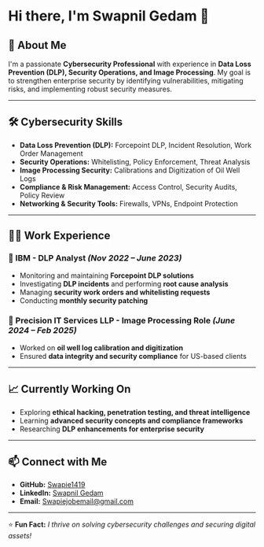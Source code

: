 # Hi there, I'm Swapnil Gedam 👋  

## 🔐 About Me  
I'm a passionate **Cybersecurity Professional** with experience in **Data Loss Prevention (DLP), Security Operations, and Image Processing**. My goal is to strengthen enterprise security by identifying vulnerabilities, mitigating risks, and implementing robust security measures. 

---

## 🛠 Cybersecurity Skills  

- **Data Loss Prevention (DLP):** Forcepoint DLP, Incident Resolution, Work Order Management  
- **Security Operations:** Whitelisting, Policy Enforcement, Threat Analysis  
- **Image Processing Security:** Calibrations and Digitization of Oil Well Logs  
- **Compliance & Risk Management:** Access Control, Security Audits, Policy Review  
- **Networking & Security Tools:** Firewalls, VPNs, Endpoint Protection  

---

## 👨‍💻 Work Experience  

### **🔹 IBM - DLP Analyst** *(Nov 2022 – June 2023)*  
- Monitoring and maintaining **Forcepoint DLP solutions**  
- Investigating **DLP incidents** and performing **root cause analysis**  
- Managing **security work orders and whitelisting requests**  
- Conducting **monthly security patching**  

### **🔹 Precision IT Services LLP - Image Processing Role** *(June 2024 – Feb 2025)*  
- Worked on **oil well log calibration and digitization**  
- Ensured **data integrity and security compliance** for US-based clients  

---

## 📈 Currently Working On  

- Exploring **ethical hacking, penetration testing, and threat intelligence**  
- Learning **advanced security concepts and compliance frameworks**  
- Researching **DLP enhancements for enterprise security**  

---

## 📫 Connect with Me  

- **GitHub:** [Swapie1419](https://github.com/Swapie1419)  
- **LinkedIn:** [Swapnil Gedam](https://www.linkedin.com/in/Swapie-tech)  
- **Email:** Swapiejobemail@gmail.com  

---

⭐ **Fun Fact:** *I thrive on solving cybersecurity challenges and securing digital assets!*
